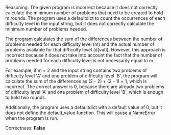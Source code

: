 Reasoning:
The given program is incorrect because it does not correctly calculate the minimum number of problems that need to be created to hold m rounds. The program uses a defaultdict to count the occurrences of each difficulty level in the input string, but it does not correctly calculate the minimum number of problems needed.

The program calculates the sum of the differences between the number of problems needed for each difficulty level (m) and the actual number of problems available for that difficulty level (d[val]). However, this approach is incorrect because it does not take into account the fact that the number of problems needed for each difficulty level is not necessarily equal to m.

For example, if m = 2 and the input string contains two problems of difficulty level 'A' and one problem of difficulty level 'B', the program will calculate the sum of the differences as (2 - 2) + (2 - 1) = 1, which is incorrect. The correct answer is 0, because there are already two problems of difficulty level 'A' and one problem of difficulty level 'B', which is enough to hold two rounds.

Additionally, the program uses a defaultdict with a default value of 0, but it does not define the default_value function. This will cause a NameError when the program is run.

Correctness: **False**